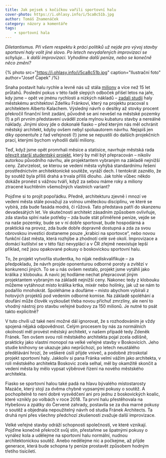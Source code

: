 ```yaml
---
title: Jak pejsek s kočičkou vařili sportovní halu
cover-photo: https://i.ohlasy.info/i/5ca8c51b.jpg
author: Tomáš Znamenáček
category: názory a komentáře
tags:
    - sportovní hala
---
```


*Diletantismus. Při všem respektu k práci politiků už nejde pro vývoj stavby sportovní haly volit jiné slovo. Po letech nevydařených improvizací se schyluje… k další improvizaci. Vyhodíme další peníze, nebo se konečně něco změní?*

{% photo src="https://i.ohlasy.info/i/5ca8c51b.jpg" caption="Ilustrační foto" author="Josef Čapek" /%}

Snaha postavit halu rychle a levně nás už stála [miliony](https://ohlasy.info/clanky/2021/01/naklady-na-halu.html) a více než 15 let průtahů. Poslední pokus v této řadě slepých odboček přišel letos na jaře, kdy jsme – opět ve jménu rychlosti a nízkých nákladů – [zadali studii](https://ohlasy.info/clanky/2021/02/hala-navrh.html) haly městskému architektovi Zdeňku Fránkovi, který na projektu pracoval s architektem Alberto Kalachem. Výsledný návrh o desítky až stovky procent překročil finanční limit zadání, původně se ani nevešel na městské pozemky (!) a při prvním představení uváděl zcela mylnou kubaturu stavby a nereálné náklady. Jinými slovy jde o dokonalé fiasko – před kterým nás měl ochránit městský architekt, kdyby ovšem nebyl spoluautorem návrhu. Nejspíš jen díky oponentuře z řad veřejnosti (!) jsme se nepustili do dalších projekčních prací, kterými bychom vyhodili další miliony.

Teď, když jsme opět promrhali měsíce a statisíce, navrhuje městská rada [převzít starší studentský projekt](https://ohlasy.info/clanky/2021/11/hala-varianty.html), který by měl být přepracován – nikoliv autorkou původního návrhu, ale projektantem vybraným na základě nejnižší ceny. Zatvrzelost, se kterou se vedení města vyhýbá standardnímu řešení prostřednictvím architektonické soutěže, vyráží dech. I tentokrát zaznělo, že by soutěž byla příliš drahá a trvala příliš dlouho. Jak tohle vůbec někdo dokáže pronést s vážnou tváří, když za sebou máme roky a miliony ztracené kuchtěním všemožných vlastních variant?

Pojďme si to projít popořádku. Předně, architekturu zjevně i mnozí ve vedení města stále považují za volnou uměleckou disciplínu, ve které se vybírá, zda bude fasáda modrá, či růžová. Tato představa patří do skanzenu devadesátých let. Ve skutečnosti architekt zásadním způsobem ovlivňuje, zda stavba splní naše potřeby – zda bude stát přiměřené peníze, vejde se na naše pozemky, bude se v ní dobře sportovat, bude hospodárná a praktická na provoz, zda bude dobře dopravně dostupná a zda za svou obrovskou investici dostaneme pouze „krabici na sportovce“, nebo novou funkční část města, která rozhýbe a zhodnotí celé své okolí. Improvizace a domácí kutilství se v této fázi nevyplácí a v ČR zřejmě neexistuje lepší příklad, než jsou opakované pokusy o boskovickou sportovní halu.

To, že projekt vytvořila studentka, ho nijak nediskvalifikuje – za předpokladu, že návrh projde oponenturou odborné poroty a zvítězí v konkurenci jiných. To se u nás ovšem nestalo, projekt jsme vytáhli jako králíka z klobouku. A navíc jej hodláme nechat přepracovat jiným projektantem vybraným na základě nejnižší ceny. Nakonec tedy z klobouku můžeme vytáhnout místo králíka krtka, mixér nebo holínky, jak už se nám to podařilo mnohokrát. Spoléháme a doufáme – místo abychom vybírali z hotových projektů pod vedením odborné komise. Na základě spoléhání a doufání může člověk vyzkoušet třeba novou příchuť zmrzliny, ale není to vhodný nástroj pro stavbu veřejné budovy za 150 milionů. Je nutné to psát takto explicitně?

V tuto chvíli už také není možné dál ignorovat, že s rozhodováním je vždy spojená nějaká odpovědnost. Celým procesem by nás za normálních okolností měl provést městský architekt, v našem případě tedy Zdeněk Fránek. Ten ovšem svou roli městského architekta pojal zcela odlišně, prakticky jako vlastní monopol na velké veřejné stavby v Boskovicích. Jeho studie knihovny se ukazuje jako neprůchozí, po letech neustálého předělávání hrozí, že veškeré úsilí přijde vniveč, a podobně ztroskotal projekt sportovní haly. Jakkoliv si pana Fránka velmi vážím jako architekta, v roli městského architekta Boskovic zcela selhal, měl by okamžitě skončit a vedení města by mělo vypsat výběrové řízení na nového městského architekta.

Fiasko se sportovní halou také padá na hlavu bývalého místostarosty Mazáče, který stojí za dvěma chybně vypsanými pokusy o soutěž. A pochopitelně to není dobré vysvědčení ani pro jednu z boskovických koalic, které vznikly po volbách v roce 2018. Ta první halu přestěhovala na Hybešovu a zpátky do Červené zahrady, postavila se za dva marné pokusy o soutěž a objednala nepoužitelný návrh od studia Fránek Architects. Ta druhá nyní přes všechny předchozí zkušenosti zvažuje další improvizace.

Velké veřejné stavby odráží schopnosti společnosti, ve které vznikají. Pojďme konečně překročit svůj stín, přestaňme se špatnými pokusy o vynález kola a udělejme na sportovní halu normální, nudnou architektonickou soutěž. Anebo nedělejme nic a počkejme, až přijde generace, která bude schopna ty peníze prostavět způsobem hodným třetího tisíciletí.
